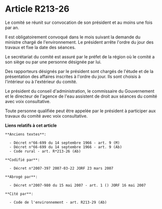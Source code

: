# Article R213-26

Le comité se réunit sur convocation de son président et au moins une fois par an.

Il est obligatoirement convoqué dans le mois suivant la demande du ministre chargé de l'environnement. Le président arrête
l'ordre du jour des travaux et fixe la date des séances.

Le secrétariat du comité est assuré par le préfet de la région où le comité a son siège ou par une personne désignée par lui.

Des rapporteurs désignés par le président sont chargés de l'étude et de la présentation des affaires inscrites à l'ordre du
jour. Ils sont choisis à l'intérieur ou à l'extérieur du comité.

Le président du conseil d'administration, le commissaire du Gouvernement et le directeur de l'agence de l'eau assistent de
droit aux séances du comité avec voix consultative.

Toute personne qualifiée peut être appelée par le président à participer aux travaux du comité avec voix consultative.

**Liens relatifs à cet article**

	**Anciens textes**:

	  - Décret n°66-699 du 14 septembre 1966 - art. 9 (M)
	  - Décret n°66-699 du 14 septembre 1966 - art. 9 (Ab)
	  - Code rural - art. R*213-26 (Ab)

	**Codifié par**:

	  - Décret n°2007-397 2007-03-22 JORF 23 mars 2007

	**Abrogé par**:

	  - Décret n°2007-980 du 15 mai 2007 - art. 1 () JORF 16 mai 2007

	**Cité par**:

	  - Code de l'environnement - art. R213-29 (Ab)
